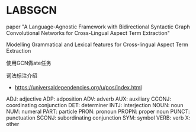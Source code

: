 # LABSGCN

paper "A Language-Agnostic Framework with Bidirectional Syntactic Graph Convolutional Networks for Cross-Lingual Aspect Term Extraction"

Modelling Grammatical and Lexical features for Cross-lingual Aspect Term Extraction

使用GCN做ate任务

词法标注介绍
- https://universaldependencies.org/u/pos/index.html



ADJ: adjective
ADP: adposition
ADV: adverb
AUX: auxiliary
CCONJ: coordinating conjunction
DET: determiner
INTJ: interjection
NOUN: noun
NUM: numeral
PART: particle
PRON: pronoun
PROPN: proper noun
PUNCT: punctuation
SCONJ: subordinating conjunction
SYM: symbol
VERB: verb
X: other
